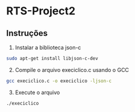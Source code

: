 # RTS-Project2
## Instruções
1. Instalar a biblioteca json-c
```bash
sudo apt-get install libjson-c-dev
```

2. Compile o arquivo execiclico.c usando o GCC

```bash
gcc execiclico.c -o execiclico -ljson-c
```

3. Execute o arquivo

```bash
./execiclico
```